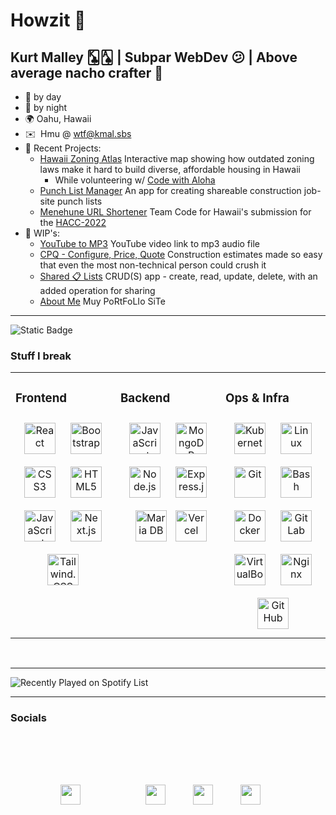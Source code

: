 <!-- ![](https://imgur.com/fYd2fqp.gif) -->

Howzit 👋  
==========================================
Kurt Malley 🃞🂡 | Subpar WebDev 😕 | Above average nacho crafter 🤤
-----------------------------  
* :construction_worker: by day
* 🥷 by night
* 🌍 Oahu, Hawaii 
* ✉️  Hmu @ [wtf@kmal.sbs](mailto:wtf@kmal.sbs) 
* 🚀 Recent Projects:
  * [Hawaii Zoning Atlas](https://hawaiizoningatlas.com) Interactive map showing how outdated zoning laws make it hard to build diverse, affordable housing in Hawaii
      - While volunteering w/ [Code with Aloha](https://codewithaloha.org)
  * [Punch List Manager](https://github.com/kmal808/punch-list-manager) An app for creating shareable construction job-site punch lists
  * [Menehune URL Shortener](https://github.com/CodeWithAloha/HACC2022) Team Code for Hawaii's submission for the [HACC-2022](https://hacc.hawaii.gov/)
* 🚧 WIP's:
  * [YouTube to MP3](https://yt2mp3.wtf.kim) YouTube video link to mp3 audio file
  * [CPQ - Configure, Price, Quote](https://github.com/kmal808/cpq) Construction estimates made so easy that even the most non-technical person could crush it  
  * [Shared 📋 Lists](https://github.com/kmal808/shared-lists) CRUD(S) app - create, read, update, delete, with an added operation for sharing
  * [About Me](https://kmal.ninja) Muy PoRtFoLIo SiTe 
------------------------------------
<div align="left">
 <img alt="Static Badge" src="https://img.shields.io/badge/A badge would look-nice here right-blue"
  
</div>

</br>

### Stuff I break 
<table><tr><td valign="top" width="33%">



### Frontend  
<div align="center">  
<img style="margin: 10px" src="https://cdn.icon-icons.com/icons2/2415/PNG/512/react_original_logo_icon_146374.png" alt="React" height="50" />  
<img style="margin: 10px" src="https://cdn.icon-icons.com/icons2/2415/PNG/512/bootstrap_plain_logo_icon_146619.png" alt="Bootstrap" height="50" />  
<img style="margin: 10px" src="https://cdn.icon-icons.com/icons2/2107/PNG/512/file_type_css_icon_130661.png" alt="CSS3" height="50" />  
<img style="margin: 10px" src="https://cdn.icon-icons.com/icons2/2107/PNG/512/file_type_html_icon_130541.png" alt="HTML5" height="50" />  
<img style="margin: 10px" src="https://cdn.icon-icons.com/icons2/2108/PNG/512/javascript_icon_130900.png" alt="JavaScript" height="50" />
<img style="margin: 10px" src="https://cdn.icon-icons.com/icons2/2148/PNG/512/nextjs_icon_132160.png" alt="Next.js" height="50" />
<img style="margin: 10px" src="https://cdn.icon-icons.com/icons2/2107/PNG/512/file_type_tailwind_icon_130128.png" alt="Tailwind.CSS" height="50" />  
<!-- <img style="margin: 10px" src="https://cdn.icon-icons.com/icons2/673/PNG/512/wordpress_icon-icons.com_60472.png" alt="WordPress" height="50" />      
<img style="margin: 10px" src="https://cdn.icon-icons.com/icons2/2429/PNG/512/figma_logo_icon_147289.png" alt="Figma" height="50" />  
<img style="margin: 10px" src="https://profilinator.rishav.dev/skills-assets/woocommerce.png" alt="WooCommerce" height="50" /> -->
</div>




</td><td valign="top" width="33%">



### Backend  
<div align="center">  
<img style="margin: 10px" src="https://cdn.icon-icons.com/icons2/2108/PNG/512/javascript_icon_130900.png" alt="JavaScript" height="50" />  
<img style="margin: 10px" src="https://cdn.icon-icons.com/icons2/3053/PNG/512/mongodb_compass_macos_bigsur_icon_189933.png" alt="MongoDB" height="50" />  
<img style="margin: 10px" src="https://cdn.icon-icons.com/icons2/2107/PNG/512/file_type_node_icon_130301.png" alt="Node.js" height="50" />  
<img style="margin: 10px" src="https://cdn.icon-icons.com/icons2/2415/PNG/512/express_original_logo_icon_146527.png" alt="Express.js" height="50" />  
<img style="margin: 10px" src="https://cdn.icon-icons.com/icons2/2107/PNG/512/file_type_mariadb_icon_130403.png" alt="Maria DB" height="50" />  
<!-- <img style="margin: 10px" src="https://profilinator.rishav.dev/skills-assets/influxdb.svg" alt="InfluxDB" height="50" /> -->
<img styel="margin: 10px" src="https://cdn.icon-icons.com/icons2/3375/PNG/512/vercel_brand_icon_211876.png" alt="Vercel" height="50" />
<!-- <img style="margin: 10px" src="https://cdn.icon-icons.com/icons2/2699/PNG/512/grafana_logo_icon_171048.png" alt="Grafana" height="50" /> -->
</div>

</td><td valign="top" width="33%">



### Ops & Infra  
<div align="center">  
<img style="margin: 10px" src="https://profilinator.rishav.dev/skills-assets/kubernetes-icon.svg" alt="Kubernetes" height="50" />  
<img style="margin: 10px" src="https://profilinator.rishav.dev/skills-assets/linux-original.svg" alt="Linux" height="50" />  
<img style="margin: 10px" src="https://profilinator.rishav.dev/skills-assets/git-scm-icon.svg" alt="Git" height="50" />  
<img style="margin: 10px" src="https://profilinator.rishav.dev/skills-assets/gnu_bash-icon.svg" alt="Bash" height="50" />  
<img style="margin: 10px" src="https://cdn.icon-icons.com/icons2/2415/PNG/512/docker_plain_logo_icon_146554.png" alt="Docker" height="50" />  
<img style="margin: 10px" src="https://cdn.icon-icons.com/icons2/2415/PNG/512/gitlab_original_logo_icon_146503.png" alt="GitLab" height="50" /> 
<img style="margin: 10px" src="https://cdn.icon-icons.com/icons2/3915/PNG/512/virtualbox_logo_icon_249263.png" alt="VirtualBox" height="50" />
<!-- <img style="margin: 10px" src="https://profilinator.rishav.dev/skills-assets/raspberrypi.png" alt="Raspberry Pi" height="50" /> -->
<img style="margin: 10px" src="https://cdn.icon-icons.com/icons2/2107/PNG/512/file_type_nginx_icon_130305.png" alt="Nginx" height="50" />
<img style="margin: 10px" src="https://cdn.icon-icons.com/icons2/1476/PNG/512/github_101792.png" alt="GitHub" height="50" />
</div>

</td></tr></table>  


<br/>   

----------------------------

![Recently Played on Spotify List](https://spotify-recently-played-readme.vercel.app/api?user=3173lgtn7fxihzypnms3tlv3b2da)

---------------------------

### Socials  


<div align="left"> 
<a href="https://discord.com/users/k-mal#3567" target="_blank" rel="noreferrer"><img style="margin: 80px" src="https://raw.githubusercontent.com/danielcranney/readme-generator/main/public/icons/socials/discord.svg" width="32" height="32" /></a> 
<a href="https://www.github.com/kmal808" target="_blank" rel="noreferrer"><img style="margin: 20px" src="https://raw.githubusercontent.com/danielcranney/readme-generator/main/public/icons/socials/github-dark.svg" width="32" height="32" /></a> 
<a href="https://www.linkedin.com/in/kurtmalley" target="_blank" rel="noreferrer"><img style="margin: 20px" src="https://raw.githubusercontent.com/danielcranney/readme-generator/main/public/icons/socials/linkedin.svg" width="32" height="32" /></a> 
<a href="https://www.twitter.com/kmal808" target="_blank" rel="noreferrer"><img style="margin: 20px" src="https://raw.githubusercontent.com/danielcranney/readme-generator/main/public/icons/socials/twitter.svg" width="32" height="32" /></a>
</div>

<br/>  
  

